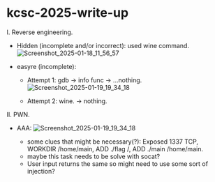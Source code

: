 # kcsc-2025-write-up

I. Reverse engineering.
- Hidden (incomplete and/or incorrect): used wine command.
![Screenshot_2025-01-18_11_56_57](https://github.com/user-attachments/assets/61a58597-8e5b-4fef-aca3-ea0599810a3a)

- easyre (incomplete):
  + Attempt 1: gdb -> info func -> ...nothing.
![Screenshot_2025-01-19_19_34_18](https://github.com/user-attachments/assets/3d54e801-e620-432f-a681-4efc8d257837)

  + Attempt 2: wine. -> nothing.

II. PWN.
- AAA:
![Screenshot_2025-01-19_19_34_18](https://github.com/user-attachments/assets/eff32513-8c3c-446b-bbd8-dcfdb74eb390)

  + some clues that might be necessary(?): Exposed 1337 TCP, WORKDIR /home/main, ADD ./flag /, ADD ./main /home/main.
  + maybe this task needs to be solve with socat?
  + User input returns the same so might need to use some sort of injection?
